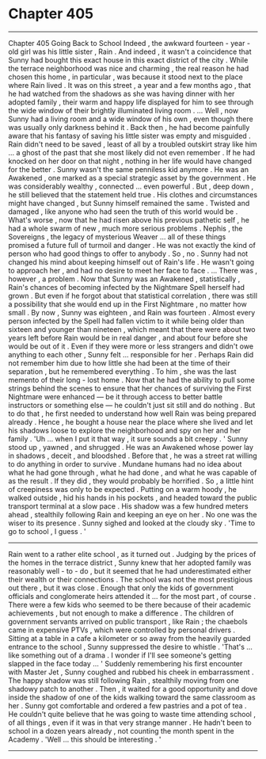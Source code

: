 
# Chapter 405


---

Chapter 405 Going Back to School
Indeed , the awkward fourteen - year - old girl was his little sister , Rain .
And indeed , it wasn't a coincidence that Sunny had bought this exact house in this exact district of the city . While the terrace neighborhood was nice and charming , the real reason he had chosen this home , in particular , was because it stood next to the place where Rain lived .
It was on this street , a year and a few months ago , that he had watched from the shadows as she was having dinner with her adopted family , their warm and happy life displayed for him to see through the wide window of their brightly illuminated living room .
… Well , now Sunny had a living room and a wide window of his own , even though there was usually only darkness behind it .
Back then , he had become painfully aware that his fantasy of saving his little sister was empty and misguided . Rain didn't need to be saved , least of all by a troubled outskirt stray like him ... a ghost of the past that she most likely did not even remember . If he had knocked on her door on that night , nothing in her life would have changed for the better .
Sunny wasn't the same penniless kid anymore . He was an Awakened , one marked as a special strategic asset by the government . He was considerably wealthy , connected … even powerful .
But , deep down , he still believed that the statement held true . His clothes and circumstances might have changed , but Sunny himself remained the same . Twisted and damaged , like anyone who had seen the truth of this world would be .
What's worse , now that he had risen above his previous pathetic self , he had a whole swarm of new , much more serious problems . Nephis , the Sovereigns , the legacy of mysterious Weaver … all of these things promised a future full of turmoil and danger . He was not exactly the kind of person who had good things to offer to anybody .
So , no . Sunny had not changed his mind about keeping himself out of Rain's life . He wasn't going to approach her , and had no desire to meet her face to face .
... There was , however , a problem .
Now that Sunny was an Awakened , statistically , Rain's chances of becoming infected by the Nightmare Spell herself had grown . But even if he forgot about that statistical correlation , there was still a possibility that she would end up in the First Nightmare , no matter how small .
By now , Sunny was eighteen , and Rain was fourteen . Almost every person infected by the Spell had fallen victim to it while being older than sixteen and younger than nineteen , which meant that there were about two years left before Rain would be in real danger , and about four before she would be out of it .
Even if they were more or less strangers and didn't owe anything to each other , Sunny felt ... responsible for her . Perhaps Rain did not remember him due to how little she had been at the time of their separation , but he remembered everything . To him , she was the last memento of their long - lost home .
Now that he had the ability to pull some strings behind the scenes to ensure that her chances of surviving the First Nightmare were enhanced — be it through access to better battle instructors or something else — he couldn't just sit still and do nothing .
But to do that , he first needed to understand how well Rain was being prepared already .
Hence , he bought a house near the place where she lived and let his shadows loose to explore the neighborhood and spy on her and her family .
'Uh … when I put it that way , it sure sounds a bit creepy . '
Sunny stood up , yawned , and shrugged . He was an Awakened whose power lay in shadows , deceit , and bloodshed . Before that , he was a street rat willing to do anything in order to survive . Mundane humans had no idea about what he had gone through , what he had done , and what he was capable of as the result .
If they did , they would probably be horrified . So , a little hint of creepiness was only to be expected .
Putting on a warm hoody , he walked outside , hid his hands in his pockets , and headed toward the public transport terminal at a slow pace .
His shadow was a few hundred meters ahead , stealthily following Rain and keeping an eye on her . No one was the wiser to its presence .
Sunny sighed and looked at the cloudy sky .
'Time to go to school , I guess . '
***
Rain went to a rather elite school , as it turned out . Judging by the prices of the homes in the terrace district , Sunny knew that her adopted family was reasonably well - to - do , but it seemed that he had underestimated either their wealth or their connections .
The school was not the most prestigious out there , but it was close . Enough that only the kids of government officials and conglomerate heirs attended it … for the most part , of course . There were a few kids who seemed to be there because of their academic achievements , but not enough to make a difference .
The children of government servants arrived on public transport , like Rain ; the chaebols came in expensive PTVs , which were controlled by personal drivers .
Sitting at a table in a cafe a kilometer or so away from the heavily guarded entrance to the school , Sunny suppressed the desire to whistle .
'That's … like something out of a drama . I wonder if I'll see someone's getting slapped in the face today … '
Suddenly remembering his first encounter with Master Jet , Sunny coughed and rubbed his cheek in embarrassment .
The happy shadow was still following Rain , stealthily moving from one shadowy patch to another . Then , it waited for a good opportunity and dove inside the shadow of one of the kids walking toward the same classroom as her .
Sunny got comfortable and ordered a few pastries and a pot of tea .
He couldn't quite believe that he was going to waste time attending school , of all things , even if it was in that very strange manner . He hadn't been to school in a dozen years already , not counting the month spent in the Academy .
'Well … this should be interesting . '

---

